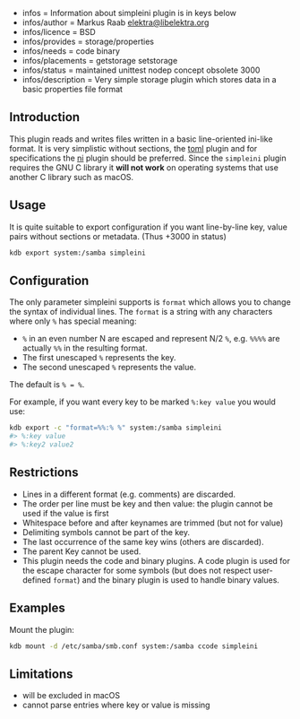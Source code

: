 - infos = Information about simpleini plugin is in keys below
- infos/author = Markus Raab <elektra@libelektra.org>
- infos/licence = BSD
- infos/provides = storage/properties
- infos/needs = code binary
- infos/placements = getstorage setstorage
- infos/status = maintained unittest nodep concept obsolete 3000
- infos/description = Very simple storage plugin which stores data in a basic properties file format

## Introduction

This plugin reads and writes files written in a basic line-oriented ini-like format.
It is very simplistic without sections, the [toml](../toml/) plugin and for specifications
the [ni](../ni/) plugin should be preferred. Since the `simpleini` plugin requires
the GNU C library it **will not work** on operating systems that use another C library
such as macOS.

## Usage

It is quite suitable to export configuration if you want line-by-line key, value pairs
without sections or metadata.
(Thus +3000 in status)

```sh
kdb export system:/samba simpleini
```

## Configuration

The only parameter simpleini supports is `format` which allows you to change the syntax
of individual lines.
The `format` is a string with any characters where only `%` has special meaning:

- `%` in an even number N are escaped and represent N/2 `%`, e.g. `%%%%` are actually `%%` in the resulting format.
- The first unescaped `%` represents the key.
- The second unescaped `%` represents the value.

The default is `% = %`.

For example, if you want every key to be marked `%:key value` you would use:

```sh
kdb export -c "format=%%:% %" system:/samba simpleini
#> %:key value
#> %:key2 value2
```

## Restrictions

- Lines in a different format (e.g. comments) are discarded.
- The order per line must be key and then value: the plugin cannot be used if the value is first
- Whitespace before and after keynames are trimmed (but not for value)
- Delimiting symbols cannot be part of the key.
- The last occurrence of the same key wins (others are discarded).
- The parent Key cannot be used.
- This plugin needs the code and binary plugins.
  A code plugin is used for the escape character for some symbols (but does not respect user-defined `format`)
  and the binary plugin is used to handle binary values.

## Examples

Mount the plugin:

```sh
kdb mount -d /etc/samba/smb.conf system:/samba ccode simpleini
```

## Limitations

- will be excluded in macOS
- cannot parse entries where key or value is missing
